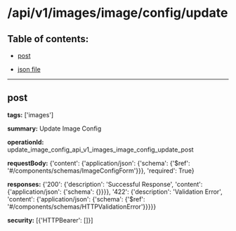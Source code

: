 # /api/v1/images/image/config/update

## Table of contents:
- [post](#post)

- [json file](./_api_v1_images_image_config_update.json)

---
<a name="post"></a>
## post

**tags:** ['images']

**summary:** Update Image Config

**operationId:** update_image_config_api_v1_images_image_config_update_post

**requestBody:** {'content': {'application/json': {'schema': {'$ref': '#/components/schemas/ImageConfigForm'}}}, 'required': True}

**responses:** {'200': {'description': 'Successful Response', 'content': {'application/json': {'schema': {}}}}, '422': {'description': 'Validation Error', 'content': {'application/json': {'schema': {'$ref': '#/components/schemas/HTTPValidationError'}}}}}

**security:** [{'HTTPBearer': []}]

